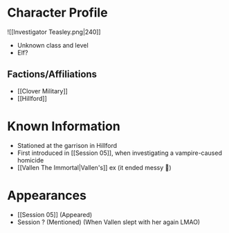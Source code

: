 # Character Profile
![[Investigator Teasley.png|240]]
- Unknown class and level
- Elf?
## Factions/Affiliations
- [[Clover Military]]
- [[Hillford]]

# Known Information
- Stationed at the garrison in Hillford
- First introduced in [[Session 05]], when investigating a vampire-caused homicide
- [[Vallen The Immortal|Vallen's]] ex (it ended messy 😬)

# Appearances
- [[Session 05]] (Appeared)
- Session ? (Mentioned) (When Vallen slept with her again LMAO)
